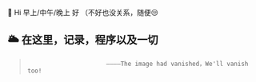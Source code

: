  👋 Hi 早上/中午/晚上 好
 （不好也没关系，随便😒
## 🌥 在这里，记录，**程序**以及**一切**
>                           ————The image had vanished，We'll vanish too!



